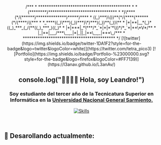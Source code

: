 <div align="center">
/***
 *    *******************************************
 *    *(********)********************************
 *    *)\****(*/(******)**************)*****)****
 *    ((_)***)\())**(*/(****(******(*/(****/((***
 *    *_****((_)\***)(_))***)\*)***)(_))**(_))\**
 *    |*|**|__*(_)*((_)_***_(_/(**((_)_***_)((_)*
 *    |*|***|_*\***/*_`*|*|*'*\))*/*_`*|**\*V*/**
 *    |_|**|___/***\__,_|*|_||_|**\__,_|***\_/***
 *    *******************************************
 */
[![twitter](https://img.shields.io/badge/twitter-1DA1F2?style=for-the-badge&logo=twitter&logoColor=white)](https://twitter.com/tetra_pico3) [![Portfolio](https://img.shields.io/badge/Portfolio-%23000000.svg?style=for-the-badge&logo=firefox&logoColor=#FF7139)](https://l3anav.github.io/L3anAv/)
</div>

<div align="center">
  
## console.log("👋🏽👋🏽 Hola, soy Leandro!")

</div>

<div align="center">

### Soy estudiante del tercer año de la Tecnicatura Superior en Informática en la [Universidad Nacional General Sarmiento.](https://www.ungs.edu.ar/)

<!---
typescript
-->

[![Skills](https://skillicons.dev/icons?i=react,vite,styledcomponents,java,py,postgres)](https://github.com/L3anAv)

</div>

<br>

## <b> 🧠 Desarollando actualmente: </b>

<div align="center">

[![]()]()

</div>


